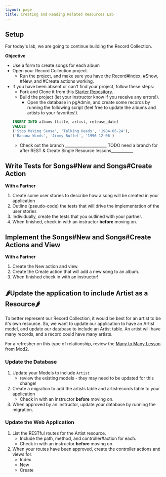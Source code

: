 ```yaml
---
layout: page
title: Creating and Reading Related Resources Lab
---
```


## Setup

For today's lab, we are going to continue building the Record Collection.

**Objective**  
* Use a form to create songs for each album
* Open your Record Collection project.
    * Run the project, and make sure you have the Record#Index, #Show, #New, and #Create actions working.
* If you have been absent or can't find your project, follow these steps:
    * Fork and Clone it from this [Starter Repository](https://github.com/turingschool-examples/LaunchFeatureLabStarter_RecordCollection).
    * Build the project (let your instructor know if you receive any errors!).
        * Open the database in pgAdmin, and create some records by running the following script (feel free to update the albums and artists to your favorites!).
    ```sql
    INSERT INTO albums (title, artist, release_date)
    VALUES
    ('Stop Making Sense', 'Talking Heads', '1984-06-24'),
    ('Banana Winds', 'Jimmy Buffet', '1996-12-06')
    ```
    * Check out the branch _____________________ TODO need a branch for after REST & Create Single Resource lessons___________

## Write Tests for Songs#New and Songs#Create Action

**With a Partner**  
1. Create some user stories to describe how a song will be created in your application
1. Outline (pseudo-code) the tests that will drive the implementation of the user stories
1. Individually, create the tests that you outlined with your partner.
1. When finished, check in with an instructor **before** moving on.

## Implement the Songs#New and Songs#Create Actions and View

**With a Partner**  
1. Create the New action and view.
1. Create the Create action that will add a new song to an album.
1. When finished check in with an instructor!

## 🌶️Update the application to include Artist as a Resource🌶️

To better represent our Record Collection, it would be best for an artist to be it's own resource.  So, we want to update our application to have an Artist model, and update our database to include an Artist table.  An artist will have many records, and a record could have many artists.

For a refresher on this type of relationship, review the [Many to Many Lesson](/module2/lessons/Week5/ManyToManyWithAnORM) from Mod2.

### Update the Database
1. Update your Models to include `Artist`
    * review the existing models - they may need to be updated for this change!
1. Create a migration to add the artists table and artistrecords table to your application
    * Check in with an instructor **before** moving on.
1. When approved by an instructor, update your database by running the migration.

### Update the Web Application
1. List the RESTful routes for the Artist resource.
    * Include the path, method, and controller#action for each.
    * Check in with an instructor **before** moving on.
1. When your routes have been approved, create the controller actions and views for:
    * Index
    * New
    * Create
